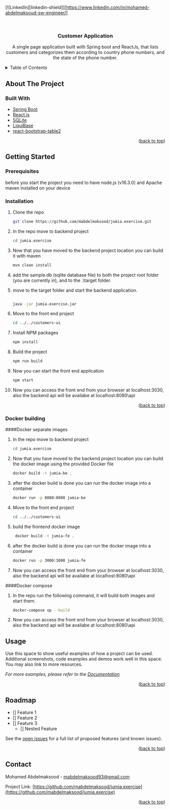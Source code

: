 <div id="top"></div>

[![LinkedIn][linkedin-shield]][https://www.linkedin.com/in/mohamed-abdelmaksoud-sw-engineer/]


<br />

<h3 align="center">Customer Application</h3>

  <p align="center">
    A single page application built with Spring boot and ReactJs,
    that lists customers and categorizes them according to country phone numbers,
    and the state of the phone number.
  </p>
</div>



<!-- TABLE OF CONTENTS -->
<details>
  <summary>Table of Contents</summary>
  <ol>
    <li>
      <a href="#about-the-project">About The Project</a>
      <ul>
        <li><a href="#built-with">Built With</a></li>
      </ul>
    </li>
    <li>
      <a href="#getting-started">Getting Started</a>
      <ul>
        <li><a href="#prerequisites">Prerequisites</a></li>
        <li><a href="#installation">Installation</a></li>
	<li><a href="#docker-building">Installation</a>
	  <ul>
	    <li><a href="#docker-separate-images">Prerequisites</a></li>
	    <li><a href="#docker-compose">Installation</a></li>
	  </ul>
	</li>
		
      </ul>
    </li>
    <li><a href="#usage">Usage</a></li>
    <li><a href="#roadmap">Roadmap</a></li>
    <li><a href="#contact">Contact</a></li>
  </ol>
</details>



<!-- ABOUT THE PROJECT -->
## About The Project



### Built With

* [Spring Boot](https://spring.io/projects/spring-boot)
* [React.js](https://reactjs.org/)
* [SQLite](https://www.sqlite.org/index.html)
* [LiquiBase](https://www.liquibase.org/)
* [react-bootstrap-table2](https://react-bootstrap-table.github.io/react-bootstrap-table2/)

<p align="right">(<a href="#top">back to top</a>)</p>



<!-- GETTING STARTED -->
## Getting Started

### Prerequisites

before you start the project you need to have node.js (v16.3.0) and Apache maven installed on your device

### Installation


1. Clone the repo
   ```sh
   git clone https://github.com/mabdelmaksood/jumia.exercise.git
   ```
2. In the repo move to backend project
	```sh
	cd jumia.exercise
	```
3. Now that you have moved to the backend project location you can build it with maven
	```sh
	mvn clean install
	```
4. add the sample.db (sqlite database file) to both the project root folder (you are currently in), and to the .\target folder.

5. move to the target folder and start the backend application.
	```sh
	
	java -jar jumia.exercise.jar
	```
6. Move to the front end project
	```sh
	cd ../../customers-ui
	```
7. Install NPM packages
   ```sh
   npm install
   ```
8. Build the project 
   ```sh
   npm run build
   ```
9. Now you can start the front end application
	```sh
	npm start
	```
10. Now you can access the front end from your browser at localhost:3030, also the backend api will be availabe at localhost:8080\api
<p align="right">(<a href="#top">back to top</a>)</p>

### Docker building
####Docker separate images

1. In the repo move to backend project
	```sh
	cd jumia.exercise
	```
2. Now that you have moved to the backend project location you can build the docker image using the provided Docker file
	```sh
	docker build -t jumia-be .
	```

3. after the docker build is done you can run the docker image into a container
	```sh
	docker run -p 8080:8080 jumia-be
	```
6. Move to the front end project
	```sh
	cd ../../customers-ui
	```
7. build the frontend docker image
   ```sh
	docker build -t jumia-fe .  
   ```
8. after the docker build is done you can run the docker image into a container 
   ```sh
   docker run -p 3000:3000 jumia-fe
   ```
9. Now you can access the front end from your browser at localhost:3030, also the backend api will be availabe at localhost:8080\api

####Docker compose

1. In the repo run the following command, it will build both images and start them.
	```sh
	docker-compose up --build   
	```
2. Now you can access the front end from your browser at localhost:3030, also the backend api will be availabe at localhost:8080\api


<!-- USAGE EXAMPLES -->
## Usage

Use this space to show useful examples of how a project can be used. Additional screenshots, code examples and demos work well in this space. You may also link to more resources.

_For more examples, please refer to the [Documentation](https://example.com)_

<p align="right">(<a href="#top">back to top</a>)</p>



<!-- ROADMAP -->
## Roadmap

- [] Feature 1
- [] Feature 2
- [] Feature 3
    - [] Nested Feature

See the [open issues](https://github.com/mabdelmaksood/jumia.exercise/issues) for a full list of proposed features (and known issues).

<p align="right">(<a href="#top">back to top</a>)</p>



<!-- CONTACT -->
## Contact

Mohamed Abdelmaksood  - mabdelmaksood93@gmail.com

Project Link: [https://github.com/mabdelmaksood/jumia.exercise](https://github.com/mabdelmaksood/jumia.exercise)

<p align="right">(<a href="#top">back to top</a>)</p>




